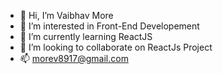 - 👋 Hi, I’m Vaibhav More
- 👀 I’m interested in Front-End Developement
- 🌱 I’m currently learning ReactJS
- 💞️ I’m looking to collaborate on ReactJs Project
- 📫 morev8917@gmail.com

<!---
vaibhav8917/vaibhav8917 is a ✨ special ✨ repository because its `README.md` (this file) appears on your GitHub profile.
You can click the Preview link to take a look at your changes.
--->
